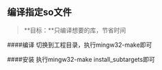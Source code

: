 ## 编译指定so文件
> **目标：**只编译想要的库，节省时间

####编译
切换到工程目录，执行mingw32-make即可

####安装
执行mingw32-make install_subtargets即可